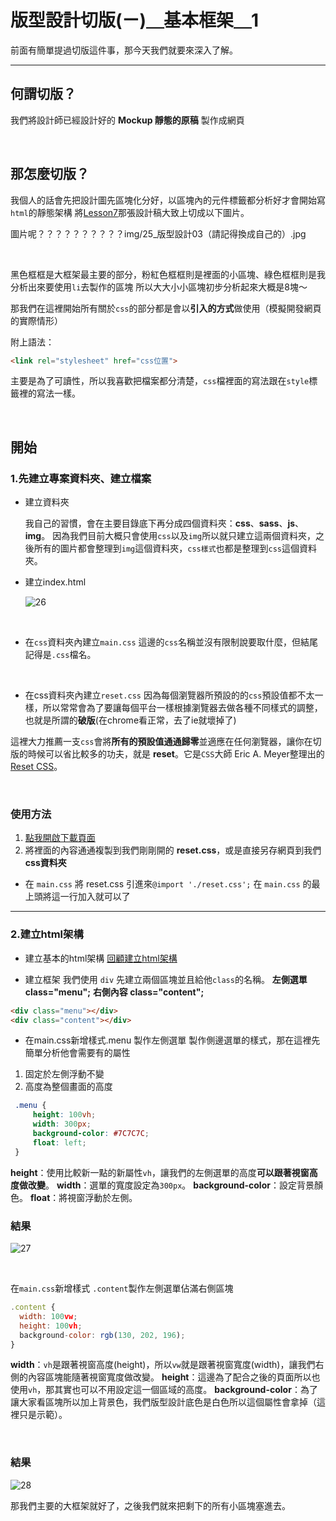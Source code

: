 # 版型設計切版(ㄧ)＿基本框架＿1

前面有簡單提過切版這件事，那今天我們就要來深入了解。

-----------------------------------



## 何謂切版？
我們將設計師已經設計好的 **Mockup 靜態的原稿** 製作成網頁

​	 

## 那怎麼切版？
我個人的話會先把設計圖先區塊化分好，以區塊內的元件標籤都分析好才會開始寫`html`的靜態架構
將[Lesson7](https://github.com/PeterPanTW/CSS_html_JS_ZeroToOne_Tutorial/blob/master/Lesson_7/README.MD)那張設計稿大致上切成以下圖片。

圖片呢？？？？？？？？？？img/25_版型設計03（請記得換成自己的）.jpg

​	

黑色框框是大框架最主要的部分，粉紅色框框則是裡面的小區塊、綠色框框則是我分析出來要使用`li`去製作的區塊
所以大大小小區塊初步分析起來大概是8塊～

那我們在這裡開始所有關於`css`的部分都是會以**引入的方式**做使用（模擬開發網頁的實際情形）

附上語法：

```html
<link rel="stylesheet" href="css位置">
```
主要是為了可讀性，所以我喜歡把檔案都分清楚，`css`檔裡面的寫法跟在`style`標籤裡的寫法一樣。

​	

## 開始

### 1.先建立專案資料夾、建立檔案

* 建立資料夾

  我自己的習慣，會在主要目錄底下再分成四個資料夾：**css**、**sass**、**js**、**img**。
  因為我們目前大概只會使用`css`以及`img`所以就只建立這兩個資料夾，之後所有的圖片都會整理到`img`這個資料夾，`css樣式`也都是整理到`css`這個資料夾。

* 建立index.html

  ![26](https://github.com/PeterPanTW/CSS_html_JS_ZeroToOne_Tutorial/blob/master/img/26_%E7%89%88%E5%9E%8B%E8%A8%AD%E8%A8%8804.jpg)

  ​	

* 在`css`資料夾內建立`main.css`
  這邊的`css`名稱並沒有限制說要取什麼，但結尾記得是`.css`檔名。

  ​	

* 在css資料夾內建立`reset.css`
  因為每個瀏覽器所預設的的`css`預設值都不太一樣，所以常常會為了要讓每個平台一樣根據瀏覽器去做各種不同樣式的調整，也就是所謂的**破版**(在chrome看正常，去了ie就壞掉了)


這裡大力推薦一支`css`會將**所有的預設值通通歸零**並適應在任何瀏覽器，讓你在切版的時候可以省比較多的功夫，就是 **reset**。它是`CSS`大師 Eric A. Meyer整理出的 [Reset CSS](https://meyerweb.com/eric/tools/css/reset/)。

​	

### 使用方法
1. [點我開啟下載頁面](https://meyerweb.com/eric/tools/css/reset/reset200802.css)
2. 將裡面的內容通通複製到我們剛剛開的 **reset.css**，或是直接另存網頁到我們 **css資料夾**

* 在 `main.css` 將 reset.css 引進來`@import './reset.css';`
  在 `main.css` 的最上頭將這一行加入就可以了

-------------------------

### 2.建立html架構
* 建立基本的html架構
[回顧建立html架構](https://github.com/PeterPanTW/CSS_html_JS_ZeroToOne_Tutorial/tree/master/Lesson_2)

* 建立框架
我們使用 `div` 先建立兩個區塊並且給他`class`的名稱。
**左側選單 class="menu";**
**右側內容 class="content";**

```html
<div class="menu"></div>
<div class="content"></div>
```

* 在main.css新增樣式.menu 製作左側選單
  製作側邊選單的樣式，那在這裡先簡單分析他會需要有的屬性

1. 固定於左側浮動不變
2. 高度為整個畫面的高度

```css
 .menu {
     height: 100vh;
     width: 300px;
     background-color: #7C7C7C;
     float: left;
 }
```

**height**：使用比較新一點的新屬性`vh`，讓我們的左側選單的高度**可以跟著視窗高度做改變**。
**width**：選單的寬度設定為`300px`。
**background-color**：設定背景顏色。
**float**：將視窗浮動於左側。

### 結果

![27](https://github.com/PeterPanTW/CSS_html_JS_ZeroToOne_Tutorial/blob/master/img/27_%E7%89%88%E5%9E%8B%E8%A8%AD%E8%A8%8805.jpg)

​	

在`main.css`新增樣式 `.content`製作左側選單佔滿右側區塊

```js
.content {
  width: 100vw;
  height: 100vh;
  background-color: rgb(130, 202, 196);
}
```

**width**：`vh`是跟著視窗高度(height)，所以`vw`就是跟著視窗寬度(width)，讓我們右側的內容區塊能隨著視窗寬度做改變。
**height**：這邊為了配合之後的頁面所以也使用`vh`，那其實也可以不用設定這一個區域的高度。
**background-color**：為了讓大家看區塊所以加上背景色，我們版型設計底色是白色所以這個屬性會拿掉（這裡只是示範）。

​	

### 結果

![28](https://github.com/PeterPanTW/CSS_html_JS_ZeroToOne_Tutorial/blob/master/img/28_%E7%89%88%E5%9E%8B%E8%A8%AD%E8%A8%8806.jpg)

那我們主要的大框架就好了，之後我們就來把剩下的所有小區塊塞進去。
